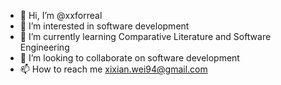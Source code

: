 - 👋 Hi, I’m @xxforreal
- 👀 I’m interested in software development
- 🌱 I’m currently learning Comparative Literature and Software Engineering
- 💞️ I’m looking to collaborate on software development
- 📫 How to reach me xixian.wei94@gmail.com

<!---
xxforreal/xxforreal is a ✨ special ✨ repository because its `README.md` (this file) appears on your GitHub profile.
You can click the Preview link to take a look at your changes.
--->
